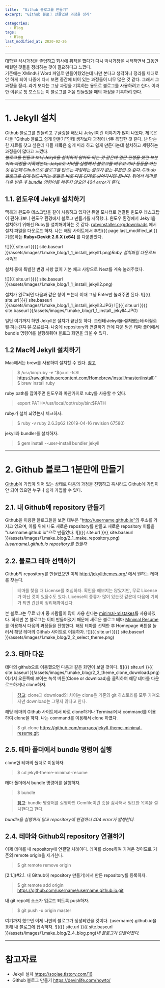 ```yaml
---
title:  "Github 블로그를 만들기"
excerpt: "Github 블로그 만들었던 과정을 정리"

categories:
  - Blog
tags:
  - Blog
last_modified_at: 2020-02-26
---
```


***
대학원 석사과정을 졸업하고 회사에 취직을 했다가 다시 박사과정을 시작하면서 그동안 배웠던 것들을 정리하는 것이 필요하다고 느꼈다.  
기존에는 XMind나 Word 파일로 만들어뒀었는데 나만 본다고 생각하니 정리를 제대로 안 하게 되어 나중에 다시 보면 중간에 비어 있는 과정들이 너무 많은 것 같다.
그래서 그 과정을 정리..라기 보다는 그냥 과정을 기록하는 용도로 블로그를 사용하려고 한다.
이러한 이유로 첫 포스트는 이 블로그를 처음 만들었을 때의 과정을 기록하려 한다.
***

# 1. Jekyll 설치
Github 블로그를 만들려고 구글링을 해보니 Jekyll이란 이야기가 많이 나왔다. 제목은 다들 "Github 블로그 쉽게 만들기"인데 생각보다 과정이 너무 복잡한 것 같다. 난 단순한 자료를 찾고 싶은데 다들 제목은 쉽게 따라 하고 쉽게 만든다는데 설치하고 세팅하는 과정들이 많다고 느꼈다.   
*~~블로그를 만들고 보니 Jekyll을 설치하지 않아도 되는 것 같은데 일단 진행을 했던 부분이라 과정을 기록해본다. Jekyll로 서버를 실행해서 블로그를 띄우고 기타 등등을 하는 것 같은데 Gihub으로 블로그를 만드는 과정에는 필요가 없는 부분인 것 같다. Github 블로그를 쉽게 만드시려는 분들은 바로 다음 단계로 넘어가시면 됩니다.~~ 뒤에서 테마를 다운 받은 후 bundle 명령어를 해주지 않으면 404 error가 뜬다.* 

## 1.1. 윈도우에 Jekyll 설치하기
맥북과 윈도우 데스크탑을 같이 사용하고 있지만 듀얼 모니터로 연결된 윈도우 데스크탑이 편하다보니 윈도우 환경에서 블로그 만들기를 시작했다. 윈도우 환경에서 Jekyll을 설치하기 위해선 Ruby를 설치해야하는 것 같다. [rubyinstaller.org/downloads](rubyinstaller.org/downloads) 에서 설치 파일을 다운로드 하자. 나는 해당 사이트에서 추천({{ page.last_modified_at }} 기준)하는 **Ruby+Devkit 2.6.X (x64)** 를 다운받았다.    

![]({{ site.url }}{{ site.baseurl }}/assets/images/1.make_blog/1_1_install_jekyll1.png)*Ruby 설치파일 다운로드 사이트*

설치 중에 특별한 변경 사항 없이 기본 체크 사항으로 Next를 계속 눌러주었다.

![]({{ site.url }}{{ site.baseurl }}/assets/images/1.make_blog/1_1_install_jekyll2.png)

설치가 완료되면 다음과 같은 창이 뜨는데 이때 그냥 Enter만 눌러주면 된다.
![]({{ site.url }}{{ site.baseurl }}/assets/images/1.make_blog/1_1_install_jekyll3.JPG)
![]({{ site.url }}{{ site.baseurl }}/assets/images/1.make_blog/1_1_install_jekyll4.JPG)

일단 여기까지 하면 Jekyll은 설치가 끝난듯 하다. ~~그런데 Jekyll을 설치했는데 이걸로 뭘 하는건지 잘 모르겠다.~~ 나중에 repository와 연결하기 전에 다운 받은 테마 폴더에서 bundle 명령어를 실행해줘야 블로그 화면을 띄울 수 있다.

## 1.2 Mac에 Jekyll 설치하기
Mac에서는 brew를 사용하여 설치할 수 있다. [참고](https://jekyllrb.com/docs/installation/macos/)
> \$ /usr/bin/ruby -e "\$(curl -fsSL https://raw.githubusercontent.com/Homebrew/install/master/install)"
> $ brew install ruby

ruby path를 잡아주면 윈도우와 마찬가지로 ruby를 사용할 수 있다.
> export PATH=/usr/local/opt/ruby/bin:$PATH

ruby가 설치 되었는지 체크하자.
> $ ruby -v
ruby 2.6.3p62 (2019-04-16 revision 67580)

jekyll과 bundler를 설치하자.
> $ gem install --user-install bundler jekyll

***
# 2. Github 블로그 1분만에 만들기
[Github](https://github.com)에 가입이 되어 있는 상태로 다음의 과정을 진행하고 혹시라도 Github에 가입이 안 되어 있으면 누구나 쉽게 가입할 수 있다. 

## 2.1. 내 Github에 repository 만들기
Github을 이용한 블로그들을 보면 대부분 "http://username.github.io"의 주소를 가지고 있으며, 이를 위해 나도 새로운 repository를 만들고 새로운 repository 이름을 "username.github.io"으로 만들었다.
![]({{ site.url }}{{ site.baseurl }}/assets/images/1.make_blog/2_1_make_repository.png)*{username}.github.io repository를 만들자*

## 2.2. 블로그 테마 선택하기
Github의 repository를 만들었으면 이제 http://jekyllthemes.org/ 에서 원하는 테마를 찾는다.
> 테마를 찾을 때 License를 조심하자. 확인을 해보지는 않았지만, 무료 License가 아닌 것이 있을수도 있다. License의 종류가 많이 있는것 같은데 다음에 기회가 되면 간단히 정리해봐야겠다.  

본 블로그는 무료 테마 중 사람들이 많이 사용 한다는 [minimal-mistakes](https://github.com/mmistakes/minimal-mistakes)를 사용하였다. 하지만 본 블로그는 이미 만들어졌기 때문에 새로운 블로그 테마 [Minimal Resume](http://jekyllthemes.org/themes/Minimal-Resume/)를 이용해서 다음의 과정들을 진행한다.
해당 테마를 선택한 후 Homepage 버튼을 눌러서 해당 테마의 Github 사이트로 이동하자.
![]({{ site.url }}{{ site.baseurl }}/assets/images/1.make_blog/2_2_select_theme.png)

## 2.3. 테마 다운
테마의 github으로 이동했으면 다음과 같은 화면이 보일 것이다.
![]({{ site.url }}{{ site.baseurl }}/assets/images/1.make_blog/2_3_theme_clone_download.png)
여기서 오른쪽에 보이는 녹색 버튼(Clone or download)을 클릭하여 해당 테마를 다운로드하거나 clone하자.
> [참고](https://devinlife.com/howto%20github%20pages/new-blog-from-template/): clone과 download의 차이는 clone은 기존의 git 히스토리를 모두 가져오지만 download는 그렇지 않다고 한다. 

해당 테마의 Github 사이트에서 바로 clone하거나 Terminal에서 command를 이용하여 clone을 하자. 나는 command를 이용해서 clone 하였다.
> $ git clone https://github.com/murraco/jekyll-theme-minimal-resume.git

## 2.5. 테마 폴더에서 bundle 명령어 실행
clone한 테마의 폴더로 이동하자.
> $ cd jekyll-theme-minimal-resume

테마 폴더에서 bundle 명령어를 실행하자.
> $ bundle

> [참고](https://devinlife.com/howto%20github%20pages/new-blog-from-template/): bundle 명령어를 실행하면 Gemfile이란 것을 검사해서 필요한 목록을 설치한다고 한다.

*bundle을 실행하지 않고 repository에 연결하니 404 error가 발생한다.*

## 2.4. 테마와 Github의 repository 연결하기
이제 테마를 내 repository에 연결할 차례이다.
테마를 clone하여 가져온 것이므로 기존의 remote origin을 제거한다.
> $ git remote remove origin

[2.1.](#2.1. 내 Github에 repository 만들기)에서 만든 repository를 등록하자.
> $ git remote add origin https://github.com/username/username.github.io.git

내 git repo에 소스가 업로드 되도록 push하자.
> $ git push -u origin master

여기까지 했으면 이제 나만의 블로그가 생성되었을 것이다. {username}.github.io을 통해 내 블로그에 접속하자.
![]({{ site.url }}{{ site.baseurl }}/assets/images/1.make_blog/2_4_blog.png)*내 블로그가 만들어졌다.*
***
# 참고자료
* Jekyll 설치 <https://soojae.tistory.com/16>
* Github 블로그 만들기 <https://devinlife.com/howto/>
